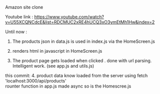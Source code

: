 Amazon site clone 

Youtube link : https://www.youtube.com/watch?v=U55XCQNCdcE&list=RDCMUC2xRE4hUCQ3xO3ymEtMh1Hw&index=2


Until now :

1. The products json in data.js is used in  index.js via  the HomeScreen.js

2. renders html in javascript in HomeScreen.js

  3. The product page gets loaded when clicked . done with url parsing. Intelligent work. (see app.js and utils.js)

this commit: 4. product data know loaded from the server using fetch 'localhost:3000/api/products'  
rounter function in app.js made async so is the Homescree.js 